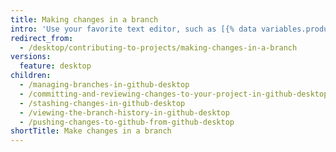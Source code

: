 ```yaml
---
title: Making changes in a branch
intro: 'Use your favorite text editor, such as [{% data variables.product.prodname_vscode %}](https://code.visualstudio.com/), to make changes to your project, then use {% data variables.product.prodname_desktop %} to visualize useful commits.'
redirect_from:
  - /desktop/contributing-to-projects/making-changes-in-a-branch
versions:
  feature: desktop
children:
  - /managing-branches-in-github-desktop
  - /committing-and-reviewing-changes-to-your-project-in-github-desktop
  - /stashing-changes-in-github-desktop
  - /viewing-the-branch-history-in-github-desktop
  - /pushing-changes-to-github-from-github-desktop
shortTitle: Make changes in a branch
---
```


